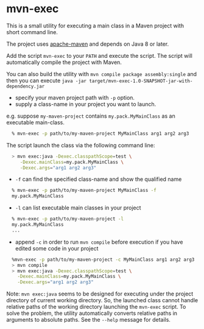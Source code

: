 # mvn-exec

This is a small utility for executing a main class in a Maven project with short command line.


The project uses [apache-maven](http://maven.apache.org) and depends on Java 8 or later.

Add the script `mvn-exec` to your `PATH` and execute the script.
The script will automatically compile the project with Maven.

You can also build the utility with `mvn compile package assembly:single` 
and then you can execute `java -jar target/mvn-exec-1.0-SNAPSHOT-jar-with-dependency.jar`

* specify your maven project path with `-p` option.
* supply a class-name in your project you want to launch.

e.g. suppose `my-maven-project` contains `my.pack.MyMainClass` as an executable main-class.

```bash
  % mvn-exec -p path/to/my-maven-project MyMainClass arg1 arg2 arg3
```

The script launch the class via the following command line:

```bash
  > mvn exec:java -Dexec.classpathScope=test \
     -Dexec.mainClass=my.pack.MyMainClass \
     -Dexec.args="arg1 arg2 arg3"
```

* `-f` can find the specified class-name and show the qualified name

```bash
  % mvn-exec -p path/to/my-maven-project MyMainClass -f
  my.pack.MyMainClass
```

* `-l` can list executable main classes in your project

```bash
  % mvn-exec -p path/to/my-maven-project -l
  my.pack.MyMainClass
  ...

```

* append `-c` in order to run `mvn compile` before execution if you have edited some code in your project

```bash
  %mvn-exec -p path/to/my-maven-project -c MyMainClass arg1 arg2 arg3
  > mvn compile
  > mvn exec:java -Dexec.classpathScope=test \
    -Dexec.mainClass=my.pack.MyMainClass \
    -Dexec.args="arg1 arg2 arg3"
```

Note: `mvn exec:java` seems to be designed for executing under the project directory of current working directory.
So, the launched class cannot handle relative paths of the working directory launching the `mvn-exec` script.
To solve the problem, the utility automatically converts relative paths in arguments to absolute paths.
See the `--help` message for details.
